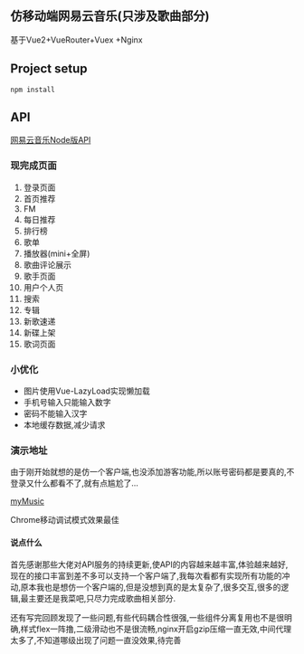 ## 仿移动端网易云音乐(只涉及歌曲部分)
基于Vue2+VueRouter+Vuex +Nginx
## Project setup
```
npm install
```

## API
[网易云音乐Node版API](https://binaryify.github.io/NeteaseCloudMusicApi/#/?id=neteasecloudmusicapi)
### 现完成页面
1. 登录页面
2. 首页推荐
3. FM 
5. 每日推荐
6. 排行榜
7. 歌单
8. 播放器(mini+全屏)
9. 歌曲评论展示
10. 歌手页面
11. 用户个人页
12. 搜索
13. 专辑
14. 新歌速递
15. 新碟上架
16. 歌词页面
### 小优化
+ 图片使用Vue-LazyLoad实现懒加载
+ 手机号输入只能输入数字
+ 密码不能输入汉字
+ 本地缓存数据,减少请求

### 演示地址
由于刚开始就想的是仿一个客户端,也没添加游客功能,所以账号密码都是要真的,不登录又什么都看不了,就有点尴尬了...

[myMusic](http://zazahui.online)  

Chrome移动调试模式效果最佳




#### 说点什么
首先感谢那些大佬对API服务的持续更新,使API的内容越来越丰富,体验越来越好,现在的接口丰富到差不多可以支持一个客户端了,我每次看都有实现所有功能的冲动,原本我也是想仿一个客户端的,但是没想到真的是太复杂了,很多交互,很多的逻辑,最主要还是我菜吧,只尽力完成歌曲相关部分.  

还有写完回顾发现了一些问题,有些代码耦合性很强,一些组件分离复用也不是很明确,样式flex一阵撸,二级滑动也不是很流畅,nginx开启gzip压缩一直无效,中间代理太多了,不知道哪级出现了问题一直没效果,待完善